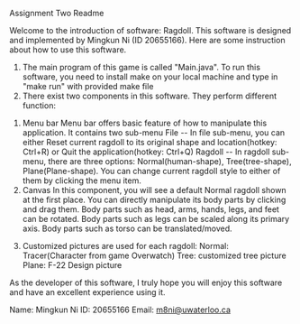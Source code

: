 Assignment Two Readme

Welcome to the introduction of software: Ragdoll. This software is designed and implemented by Mingkun Ni (ID 20655166). Here are some instruction about how to use this software.

1. The main program of this game is called "Main.java". To run this software, you need to install make on your local machine and type in "make run" with provided make file
2. There exist two components in this software. They perform different function:
  1) Menu bar
     Menu bar offers basic feature of how to manipulate this application. It contains two sub-menu
     File -- In file sub-menu, you can either Reset current ragdoll to its original shape and location(hotkey: Ctrl+R) or Quit the application(hotkey: Ctrl+Q)
     Ragdoll -- In ragdoll sub-menu, there are three options: Normal(human-shape), Tree(tree-shape), Plane(Plane-shape). You can change current ragdoll style to either of them by clicking the menu item.
  2) Canvas
     In this component, you will see a default Normal ragdoll shown at the first place. You can directly manipulate its body parts by clicking and drag them.
     Body parts such as head, arms, hands, legs, and feet can be rotated.
     Body parts such as legs can be scaled along its primary axis.
     Body parts such as torso can be translated/moved.
3. Customized pictures are used for each ragdoll:
   Normal: Tracer(Character from game Overwatch)
   Tree: customized tree picture
   Plane: F-22 Design picture

As the developer of this software, I truly hope you will enjoy this software and have an excellent experience using it.

Name: Mingkun Ni
ID: 20655166
Email: m8ni@uwaterloo.ca
